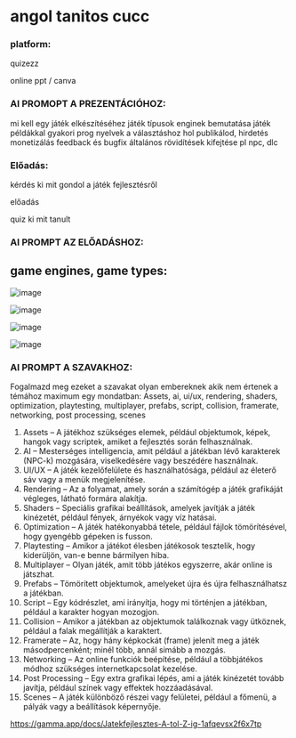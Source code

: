 # angol tanitos cucc

### platform:

quizezz

online ppt / canva

### AI PROMOPT A PREZENTÁCIÓHOZ:

mi kell egy játék elkészítéséhez
játék típusok
enginek bemutatása játék példákkal
gyakori prog nyelvek a választáshoz
hol publikálod, hirdetés
monetizálás
feedback és bugfix
általános rövidítések kifejtése pl npc, dlc

### Előadás:

kérdés ki mit gondol a játék fejlesztésről

előadás

quiz ki mit tanult

### AI PROMPT AZ ELŐADÁSHOZ:

## game engines, game types:

![image](https://github.com/user-attachments/assets/7ade99e7-ab0b-4c3e-9c6d-5a1a891f83e9)

![image](https://github.com/user-attachments/assets/66567303-99ba-4be5-b3fb-9c1227453d66)

![image](https://github.com/user-attachments/assets/14009d5f-028a-4e7f-aa63-24670f8cc54d)

![image](https://github.com/user-attachments/assets/84dc173c-c139-49ad-9c20-9af9f1f9c58d)

### AI PROMPT A SZAVAKHOZ:

Fogalmazd meg ezeket a szavakat olyan embereknek akik nem értenek a témához maximum egy mondatban: Assets, ai, ui/ux, rendering, shaders, optimization, playtesting, multiplayer, prefabs, script, collision, framerate, networking, post processing, scenes

1.	Assets – A játékhoz szükséges elemek, például objektumok, képek, hangok vagy scriptek, amiket a fejlesztés során felhasználnak.
2.	AI – Mesterséges intelligencia, amit például a játékban lévő karakterek (NPC-k) mozgására, viselkedésére vagy beszédére használnak.
3.	UI/UX – A játék kezelőfelülete és használhatósága, például az életerő sáv vagy a menük megjelenítése.
4.	Rendering – Az a folyamat, amely során a számítógép a játék grafikáját végleges, látható formára alakítja.
5.	Shaders – Speciális grafikai beállítások, amelyek javítják a játék kinézetét, például fények, árnyékok vagy víz hatásai.
6.	Optimization – A játék hatékonyabbá tétele, például fájlok tömörítésével, hogy gyengébb gépeken is fusson.
7.	Playtesting – Amikor a játékot élesben játékosok tesztelik, hogy kiderüljön, van-e benne bármilyen hiba.
8.	Multiplayer – Olyan játék, amit több játékos egyszerre, akár online is játszhat.
9.	Prefabs – Tömörített objektumok, amelyeket újra és újra felhasználhatsz a játékban.
10.	Script – Egy kódrészlet, ami irányítja, hogy mi történjen a játékban, például a karakter hogyan mozogjon.
11.	Collision – Amikor a játékban az objektumok találkoznak vagy ütköznek, például a falak megállítják a karaktert.
12.	Framerate – Az, hogy hány képkockát (frame) jelenít meg a játék másodpercenként; minél több, annál simább a mozgás.
13.	Networking – Az online funkciók beépítése, például a többjátékos módhoz szükséges internetkapcsolat kezelése.
14.	Post Processing – Egy extra grafikai lépés, ami a játék kinézetét tovább javítja, például színek vagy effektek hozzáadásával.
15.	Scenes – A játék különböző részei vagy felületei, például a főmenü, a pályák vagy a beállítások képernyője.

 
https://gamma.app/docs/Jatekfejlesztes-A-tol-Z-ig-1afqevsx2f6x7tp


